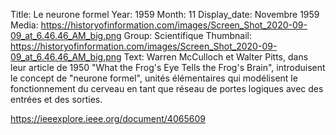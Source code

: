 Title: Le neurone formel
Year: 1959
Month: 11
Display_date: Novembre 1959
Media: https://historyofinformation.com/images/Screen_Shot_2020-09-09_at_6.46.46_AM_big.png
Group: Scientifique
Thumbnail: https://historyofinformation.com/images/Screen_Shot_2020-09-09_at_6.46.46_AM_big.png
Text: Warren McCulloch et Walter Pitts, dans leur article de 1950 "What the Frog's Eye Tells the Frog's Brain", introduisent le concept de "neurone formel", unités élémentaires qui modélisent le fonctionnement du cerveau en tant que réseau de portes logiques avec des entrées et des sorties. 

https://ieeexplore.ieee.org/document/4065609
